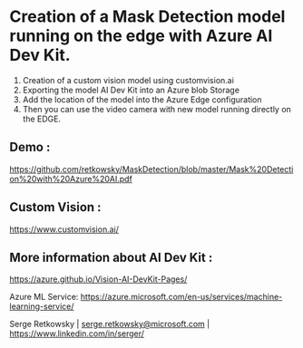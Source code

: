 
# Creation of a Mask Detection model running on the edge with Azure AI Dev Kit.

1. Creation of a custom vision model using customvision.ai
2. Exporting the model AI Dev Kit into an Azure blob Storage
3. Add the location of the model into the Azure Edge configuration
4. Then you can use the video camera with new model running directly on the EDGE.

## Demo :
https://github.com/retkowsky/MaskDetection/blob/master/Mask%20Detection%20with%20Azure%20AI.pdf

## Custom Vision :
https://www.customvision.ai/

## More information about AI Dev Kit :
https://azure.github.io/Vision-AI-DevKit-Pages/




Azure ML Service: https://azure.microsoft.com/en-us/services/machine-learning-service/

Serge Retkowsky | serge.retkowsky@microsoft.com | https://www.linkedin.com/in/serger/
